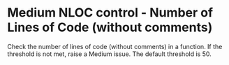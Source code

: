 # Medium NLOC control - Number of Lines of Code (without comments)

Check the number of lines of code (without comments) in a function. If the threshold is not met, raise a Medium issue. The default threshold is 50.
